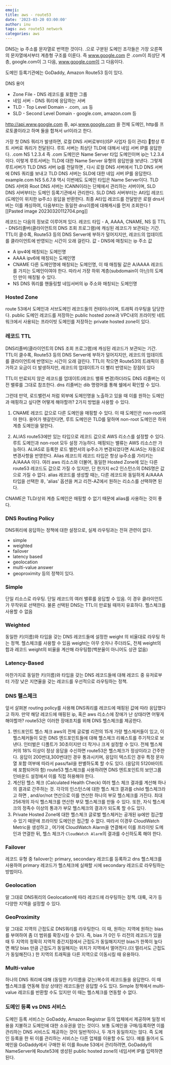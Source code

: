 ```yaml
---
emoji:
title: aws - route53
date: '2023-03-20 03:00:00'
author: inu
tags: aws route53 network
categories: aws 
---
```


DNS는 ip 주소를 문자열로 번역한 것이다.
.으로 구분된 도메인 조각들은 가장 오른쪽의 문자열에서부터 계층형 구조를 이룬다.
즉 www.google.com 은 .com이 최상단 계층, google.com이 그 다음, www.google.com이 그 다음이다.

도메인 등록기관에는 GoDaddy, Amazon Route53 등이 있다.

DNS 용어

- Zone File - DNS 레코드를 포함한 그룹
- 네임 서버 - DNS 쿼리에 응답하는 서버
- TLD - Top Level Domain - .com, .us 등
- SLD - Second Level Domain - google.com,  amazon.com 등

http://api.www.google.com 중,  api.www.google.com 을 전체 도메인, http를 프로토콜이라고 하며 둘을 합쳐서 url이라고 한다.

가장 첫 DNS 쿼리가 발생하면, 로컬 DNS 서버로부터(ISP 사업자 등이 관리) 항상 루트 서버로 쿼리가 전달된다. 루트 서버는 최상단 TLD에 대해서 네임 서버 IP를 응답한다.
.com NS 1.2.3.4
즉 .com 도메인은 Name Server 타입 도메인이며 ip는 1.2.3.4이다. 이렇게 루트서버는 TLD에 대한 Name Server 유형의 응답만을 보낸다.
그렇제 루트서버가 TLD DNS 서버 ip를 전달하면 , 다시 로컬 DNS 서버에서 TLD DNS 서버에 DNS 쿼리를 보내고 TLD DNS 서버는 SLD에 대한 네임 서버 IP를 응답한다.
example.com NS 5.6.7.8
역시 이번에도 도메인 타입은 Name Server이다.
TLD DNS 서버와 Root DNS 서버는 ICANN이라는 단체에서 관리하는 서버이며, SLD DNS 서버부터는 도메인 등록기관에서 관리한다.
SLD DNS 서버부터는 A타입 레코드 (도메인이 위치한 ip주소) 응답을 반환한다.
최종 A타입 레코드를 전달받은 로컬 dns서버는 이를 캐싱하여, 다음부터는 동일한 dns이름에 대해캐시를 먼저 조회한다
![[Pasted image 20230320112704.png]]

레코드는 다음의 정보로 이루어져 있다.
레코드 타입 - A, AAAA, CNAME, NS 등
TTL - DNS리졸버(클라이언트의 DNS 조회 프로그램)에 캐싱된 레코드가 보관되는 기간. TTL이 클수록, Route53 등의 DNS Server에 부하가 덜어지지만, 레코드의 업데이트를 클라이언트에 반영되는 시간이 오래 걸린다.
값 - DNS에 매칭되는 ip 주소 값

- A
  ipv4에 매칭되는 도메인명
- AAAA
  ipv6에 매칭되는 도메인명
- CNAME
  다른 도메인명에 매칭되는 도메인명, 이 때 매칭될 값은 A/AAAA 레코드를 가지는 도메인이여야 한다. 따라서 가장 하위 계층(subdomain이 아닌)의 도메인 만이 매칭될 수 있다.
- NS
  DNS 쿼리를 핸들링할 네임서버의 ip 주소와 매칭되는 도메인명

### Hosted Zone

route 53에서 도메인과 서브도메인 레코드들의 컨테이너이며, 트래픽 라우팅을 담당한다.
public 도메인 레코드를 저장하는 public hosted zone과 VPC내의 프라이빗 네트워크에서 사용되는 프라이빗 도메인를 저장하는 private hosted zone이 있다.

### 레코드 TTL
DNS리졸버(클라이언트의 DNS 조회 프로그램)에 캐싱된 레코드가 보관되는 기간. TTL이 클수록, Route53 등의 DNS Server에 부하가 덜어지지만, 레코드의 업데이트를 클라이언트에 반영되는 시간이 오래 걸린다.
TTL이 작으면 Route53의 트래픽이 증가하고 요금이 더 발생하지만, 레코드의 업데이트가 더 빨리 반영되는 장점이 있다

TTL이 만료되지 않은 레코드를 업데이트(레코드 밸류 변경)하더라도 DNS 리졸버는 이전 밸류를 그대로 참조한다. dns 리졸버는 dib 명령어를 통해 쉘에서 확인할 수 있다.

그런데 만약, 로드밸런서 처럼 외부에 도메인명을 노출하고 있을 때 이를 원하는 도메인과 매핑하고 싶다면 어떻게 해야할까? 2가지 방법을 사용할 수 있다.

1. CNAME
   레코드 값으로 다른 도메인을 매핑할 수 있다. 이 때 도메인은 non-root여야 한다. 용어가 헷갈린다면, 루트 도메인은 TLD를 말하며 non-root 도메인은 하위 계층 도메인을 말한다.

2. ALIAS
   route53에만 있는 타입으로 레코드 값으로 AWS 리소스를 설정할 수 있다. 루트 도메인과 non-root 모두 설정 가능하다. 매핑되는 밸류는 AWS 리소스만 가능하다. ALIAS로 등록한 로드 밸런서의 ip주소가 변경되었다면 ALIAS는 자동으로 변경사항을 반영한다. Alias 레코드의 레코드 타입은 항상 ip주소를 가리키는 A/AAAA 이다.
   여러 aws 리소스와 더불어, 동일한 Hosted Zone에 있는 다른 route53 레코드도 값으로 가질 수 있지만, 단 한가지 ec2 인스턴스의 DNS명은 값으로 가질 수 없다.
   alias 레코드를 생성할 때는, 다른 레코드와 동일하게 A/AAAA 타입을 선택한 후, 'alias' 옵션을 켜고 리전-AZ에서 원하는 리소스를 선택하면 된다.

CNAME은 TLD/상위 계층 도메인은 매핑할 수 없기 때문에 alias를 사용하는 것이 좋다.

### DNS Routing Policy

DNS쿼리에 응답하는 정책에 대한 설정으로, 실제 라우팅과는 전혀 관련이 없다.
- simple
- weighted
- failover
- latency based
- geolocation
- multi-value answer
- geoproximity
  등의 정책이 있다.

### Simple
단일 리소스로 라우팅. 단일 레코드의 여러 밸류를 응답할 수 있음. 이 경우 클라이언트가 무작위로 선택한다. 물론 선택된 DNS는 TTL이 만료될 때까지 유효하다. 헬스체크를 사용할 수 없음

### Weighted
동일한 키(이름)와 타입을 갖는 DNS 레코드들에 설정한 weight 의 비율대로 라우팅 하는 정책. 헬스체크를 사용할 수 있음 weight는 아무 숫자나 주더라도, 전체 weight의 합과 레코드 weight의 비율을 계산해 라우팅함(백분율이 아니어도 상관 없음)

### Latency-Based

마찬가지로 동일한 키(이름)와 타입을 갖는 DNS 레코드들에 대해 레코드 중 유저로부터 가장 낮은 지연율을 갖는 레코드를 우선적으로 라우팅하는 정책.

### DNS 헬스체크

앞서 살펴본 routing policy를 사용해 DNS쿼리를 레코드에 매핑된 값에 따라 응답했다고 하자. 만약 해당 레코드에 매핑된 ip, 혹은 aws 리소스에 장애가 난 상태라면 어떻게 해야할까? route53은 이러한 장애조치를 위해 DNS 헬스체크를 제공한다.

1. 엔드포인트 헬스 체크
   aws의 전체 글로벌 리전의 15개 가량 헬스체커들이 있고, 이 헬스체커들이 모든 DNS 엔드포인트들에 대해 헬스체크 리퀘스트를 주기적으로	보낸다. 인터벌은 디폴트가 30초이지만 더 작거나 크게 설정할 수 있다. 전체 헬스체커의 18% 이상이 정상 응답을 수신하면 route53은 헬스체크가 정상이라고 간주한다. 응답이 200번대,300번대인 경우 통과시키며, 응답이 텍스트인 경우 특정 문자열 포함 여부에 따라서 pass/fail을 판별하도록 할 수도 있다. (응답의 5120바이트에 포함되어야 함)
   route53 헬스체크를 사용하려면 DNS 엔트포인트의 보안그룹 인바운드 설정에서 이를 직접 허용해야 한다.
2. 계산된 헬스 체크 (Calculated Health Check)
   여러 헬스 체크 결과를 계산해 하나의 결과로 간주하는 것. 각각의 인스턴스에 대한 헬스 체크 결과를 child 헬스체크라고 하면 , and/or/not 연산으로 이를 연산한 하나의 부모 헬스체크를 가진다. 최대 256개의 자식 헬스체크를 연산한 부모 헬스체크를 만들 수 있다. 또한, 자식 헬스체크의 정족수 이상의 통과가 부모 헬스체크의 결과가 되도록 할 수도 있다.
3. Private Hosted Zone에 대한 헬스체크
   글로벌 헬스체커는 공개된 ip에만 접근할 수 있기 때문에 프라이빗 도메인은 접근할 수 없다. 따라서 이경우 CloudWatch Metric을 생성하고 , 여기에 CloudWatch Alarm을 연결해서 이를 프라이빗 도메인과 연결한 뒤, 헬스 체크가 `CloudWatch Alarm`의 결과를 수신하도록 해야 한다.

### Failover
레코드 유형 중 failover는 primary, secondary 레코드를 등록하고 dns 헬스체크를 사용하여  primary 레코드가 헬스체크에 실패할 시에 secondary 레코드로 라우팅하는 방법이다.

### Geolocation

말 그대로 DNS쿼리의 Geolocation에 따라 레코드에 라우팅하는 정책. 대륙, 국가 등 다양한 지역을 설정할 수 있다.

### GeoProximity

말 그대로 지역의 근접도로 DNS쿼리를 라우팅한다. 이 때, 원하는 지역에 원하는 bias를 부여하여 좀 더 범위를 확장시킬 수 있다. 즉, bias 가 0인 두 리전의 레코드가 있을 때 두 지역의 정확히 지역적 중간지점에서 근접도가 동일해지지만 bias가 한쪽이 높다면  해당 bias 만큼 근접도가 동일해지는 위치가 지역에서 멀어진다.(더 멀리서도 근접도가 동일해진다.) 한 지역의 트래픽을 다른 지역으로 이동시킬 때 유용하다.

### Multi-value

하나의 DNS 쿼리에 대해 (동일한 키/이름을 갖는)복수의 레코드들을 응답한다. 이 때 헬스체크를 연동해 정상 상태인 레코드들만 응답할 수도 있다. Simple 정책에서 multi-value 레코드를 반환할 수도 있지만 이 때는 헬스체크를 연동할 수 없다.

### 도메인 등록 vs DNS 서비스

도메인 등록 서비스는 GoDaddy, Amazon Registrar 등의 업체에서 제공하며 일정 비용을 지불하고 도메인에 대한 소유권을 얻는 것이다. 보통 도메인을 구매/등록하면 이를 관리하는 DNS 서비스도 제공하는 것이 일반적이나, 두 개가 동일하지는 않다. 즉 도메인 등록을 한 뒤 이를 관리하는 서비스는 다른 업체를 이용할 수도 있다. 예를 들어서 도메인을 GoDaddy에서 구매한 뒤 이를 Route 53에서 관리하려면, GoDaddy의 NameServer에 Route53에 생성된 public hosted zone의 네임서버 IP를 입력하면 된다.

```toc
```